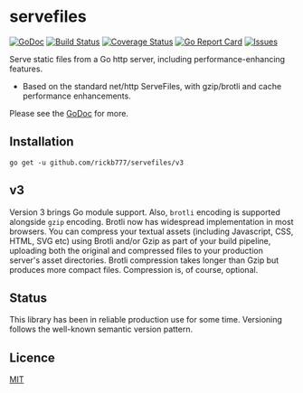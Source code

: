 # servefiles

[![GoDoc](https://img.shields.io/badge/api-Godoc-blue.svg?style=flat-square)](https://godoc.org/github.com/rickb777/servefiles)
[![Build Status](https://travis-ci.org/rickb777/servefiles.svg?branch=master)](https://travis-ci.org/rickb777/servefiles)
[![Coverage Status](https://coveralls.io/repos/rickb777/servefiles/badge.svg?branch=master&service=github)](https://coveralls.io/github/rickb777/servefiles?branch=master)
[![Go Report Card](https://goreportcard.com/badge/github.com/rickb777/servefiles)](https://goreportcard.com/report/github.com/rickb777/servefiles)
[![Issues](https://img.shields.io/github/issues/rickb777/servefiles.svg)](https://github.com/rickb777/servefiles/issues)

Serve static files from a Go http server, including performance-enhancing features.

 * Based on the standard net/http ServeFiles, with gzip/brotli and cache performance enhancements.

Please see the [GoDoc](https://godoc.org/github.com/rickb777/servefiles) for more.

## Installation

    go get -u github.com/rickb777/servefiles/v3

## v3

Version 3 brings Go module support. Also, `brotli` encoding is supported alongside `gzip` encoding. Brotli now has widespread implementation in most browsers. You can compress your textual assets (including Javascript, CSS, HTML, SVG etc) using Brotli and/or Gzip as part of your build pipeline, uploading both the original and compressed files to your production server's asset directories. Brotli compression takes longer than Gzip but produces more compact files. Compression is, of course, optional.
 
## Status

This library has been in reliable production use for some time. Versioning follows the well-known semantic version pattern.

## Licence

[MIT](LICENSE)
